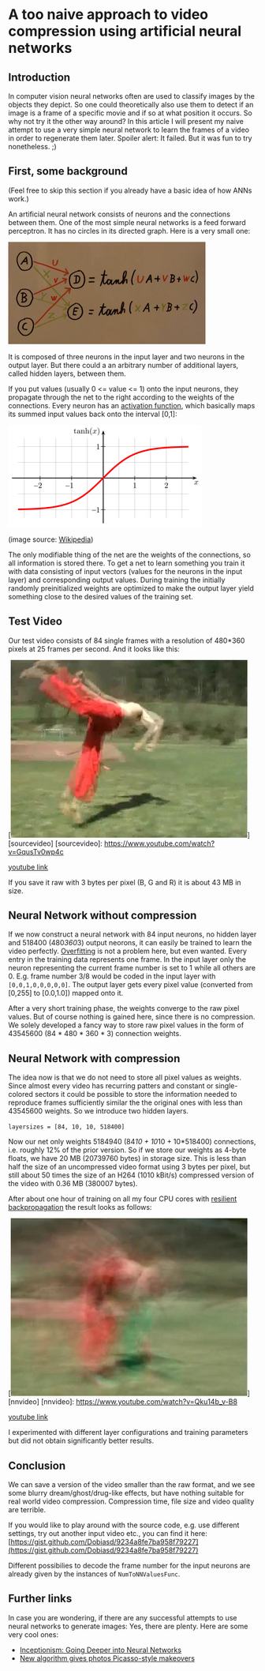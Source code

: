 A too naive approach to video compression using artificial neural networks
==========================================================================

Introduction
------------
In computer vision neural networks often are used to classify images by the objects they depict. So one could theoretically also use them to detect if an image is a frame of a specific movie and if so at what position it occurs.
So why not try it the other way around?
In this article I will present my naive attempt to use a very simple neural network to learn the frames of a video in order to regenerate them later. Spoiler alert: It failed. But it was fun to try nonetheless. ;)

First, some background
----------------------
(Feel free to skip this section if you already have a basic idea of how ANNs work.)

An artificial neural network consists of neurons and the connections between them. One of the most simple neural networks is a feed forward perceptron. It has no circles in its directed graph. Here is a very small one:

![nn](a_too_naive_approach_to_video_compression_using_artificial_neural_networks_files/nn.jpg)

It is composed of three neurons in the input layer and two neurons in the output layer. But there could a an arbitrary number of additional layers, called hidden layers, between them.

If you put values (usually 0 <= value <= 1) onto the input neurons, they propagate through the net to the right according to the weights of the connections. Every neuron has an [activation function](https://en.wikipedia.org/wiki/Sigmoid_function), which basically maps its summed input values back onto the interval [0,1]:

![tanh](a_too_naive_approach_to_video_compression_using_artificial_neural_networks_files/tanh.png)

(image source: [Wikipedia](https://de.wikipedia.org/wiki/Tangens_Hyperbolicus_und_Kotangens_Hyperbolicus#/media/File:Hyperbolic_Tangent.svg))

The only modifiable thing of the net are the weights of the connections, so all information is stored there. To get a net to learn something you train it with data consisting of input vectors (values for the neurons in the input layer) and corresponding output values. During training the initially randomly preinitialized weights are optimized to make the output layer yield something close to the desired values of the training set.

Test Video
----------
Our test video consists of 84 single frames with a resolution of 480*360 pixels at 25 frames per second. And it looks like this:

[![(Picture missing, uh oh)](a_too_naive_approach_to_video_compression_using_artificial_neural_networks_files/original_snapshot.jpg)][sourcevideo]
[sourcevideo]: https://www.youtube.com/watch?v=GqusTv0wp4c

[youtube link](https://www.youtube.com/watch?v=GqusTv0wp4c)

If you save it raw with 3 bytes per pixel (B, G and R) it is about 43 MB in size.

Neural Network without compression
----------------------------------
If we now construct a neural network with 84 input neurons, no hidden layer and 518400 (480*360*3) output neorons, it can easily be trained to learn the video perfectly. [Overfitting](https://en.wikipedia.org/wiki/Overfitting) is not a problem here, but even wanted. Every entry in the training data represents one frame. In the input layer only the neuron representing the current frame number is set to 1 while all others are 0. E.g. frame number 3/8 would be coded in the input layer with `[0,0,1,0,0,0,0,0]`. The output layer gets every pixel value (converted from [0,255] to [0.0,1.0]) mapped onto it.

After a very short training phase, the weights converge to the raw pixel values. But of course nothing is gained here, since there is no compression. We solely developed a fancy way to store raw pixel values in the form of 43545600 (84 * 480 * 360 * 3) connection weights.

Neural Network with compression
-------------------------------
The idea now is that we do not need to store all pixel values as weights. Since almost every video has recurring patters and constant or single-colored sectors it could be possible to store the information needed to reproduce frames sufficiently similar the the original ones with less than 43545600 weights. So we introduce two hidden layers.

`layersizes = [84, 10, 10, 518400]`

Now our net only weights 5184940 (84*10 + 10*10 + 10*518400) connections, i.e. roughly 12% of the prior version. So if we store our weights as 4-byte floats, we have 20 MB (20739760 bytes) in storage size. This is less than half the size of an uncompressed video format using 3 bytes per pixel, but still about 50 times the size of an H264 (1010 kBit/s) compressed version of the video with 0.36 MB (380007 bytes).

After about one hour of training on all my four CPU cores with [resilient backpropagation](https://en.wikipedia.org/wiki/Rprop) the result looks as follows:

[![(Picture missing, uh oh)](a_too_naive_approach_to_video_compression_using_artificial_neural_networks_files/nn_snapshot.jpg)][nnvideo]
[nnvideo]: https://www.youtube.com/watch?v=Qku14b_v-B8

[youtube link](https://www.youtube.com/watch?v=Qku14b_v-B8)

I experimented with different layer configurations and training parameters but did not obtain significantly better results.

Conclusion
----------
We can save a version of the video smaller than the raw format, and we see some blurry dream/ghost/drug-like effects, but have nothing suitable for real world video compression. Compression time, file size and video quality are terrible.

If you would like to play around with the source code, e.g. use different settings, try out another input video etc., you can find it here: [https://gist.github.com/Dobiasd/9234a8fe7ba958f79227](https://gist.github.com/Dobiasd/9234a8fe7ba958f79227)

Different possibilies to decode the frame number for the input neurons are already given by the instances of `NumToNNValuesFunc`.

Further links
-------------
In case you are wondering, if there are any successful attempts to use neural networks to generate images: Yes, there are plenty. Here are some very cool ones:

* [Inceptionism: Going Deeper into Neural Networks](http://googleresearch.blogspot.com/2015/06/inceptionism-going-deeper-into-neural.html)
* [New algorithm gives photos Picasso-style makeovers](http://mashable.com/2015/08/29/computer-photos/)